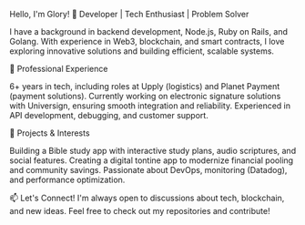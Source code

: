 Hello, I'm Glory!
🔧 Developer | Tech Enthusiast | Problem Solver

I have a background in backend development,  Node.js, Ruby on Rails, and Golang. With experience in Web3, blockchain, and smart contracts, I love exploring innovative solutions and building efficient, scalable systems.

💼 Professional Experience

6+ years in tech, including roles at Upply (logistics) and Planet Payment (payment solutions).
Currently working on electronic signature solutions with Universign, ensuring smooth integration and reliability.
Experienced in API development, debugging, and customer support.


🚀 Projects & Interests

Building a Bible study app with interactive study plans, audio scriptures, and social features.
Creating a digital tontine app to modernize financial pooling and community savings.
Passionate about DevOps, monitoring (Datadog), and performance optimization.


📫 Let's Connect!
I'm always open to discussions about tech, blockchain, and new ideas. Feel free to check out my repositories and contribute!
